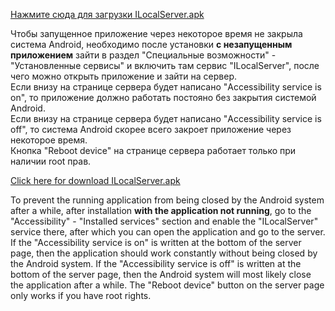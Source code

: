 [Нажмите сюда для загрузки ILocalServer.apk](https://github.com/Aleksei-Demin/ILocalServer/raw/refs/heads/master/ILocalServer.apk)

Чтобы запущенное приложение через некоторое время не закрыла система Android, необходимо после установки **с незапущенным приложением** зайти в раздел "Специальные возможности" - "Установленные сервисы" и включить там сервис "ILocalServer", после чего можно открыть приложение и зайти на сервер.  
Если внизу на странице сервера будет написано "Accessibility service is on", то приложение должно работать постояно без закрытия системой Android.  
Если внизу на странице сервера будет написано "Accessibility service is off", то система Android скорее всего закроет приложение через некоторое время.  
Кнопка "Reboot device" на странице сервера работает только при наличии root прав.

[Click here for download ILocalServer.apk](https://github.com/Aleksei-Demin/ILocalServer/raw/refs/heads/master/ILocalServer.apk)

To prevent the running application from being closed by the Android system after a while, after installation **with the application not running**, go to the "Accessibility" - "Installed services" section and enable the "ILocalServer" service there, after which you can open the application and go to the server.
If the "Accessibility service is on" is written at the bottom of the server page, then the application should work constantly without being closed by the Android system.
If the "Accessibility service is off" is written at the bottom of the server page, then the Android system will most likely close the application after a while.
The "Reboot device" button on the server page only works if you have root rights.
